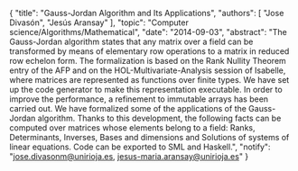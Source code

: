 {
    "title": "Gauss-Jordan Algorithm and Its Applications",
    "authors": [
        "Jose Divasón",
        "Jesús Aransay"
    ],
    "topic": "Computer science/Algorithms/Mathematical",
    "date": "2014-09-03",
    "abstract": "The Gauss-Jordan algorithm states that any matrix over a field can be transformed by means of elementary row operations to a matrix in reduced row echelon form. The formalization is based on the Rank Nullity Theorem entry of the AFP and on the HOL-Multivariate-Analysis session of Isabelle, where matrices are represented as functions over finite types. We have set up the code generator to make this representation executable. In order to improve the performance, a refinement to immutable arrays has been carried out. We have formalized some of the applications of the Gauss-Jordan algorithm. Thanks to this development, the following facts can be computed over matrices whose elements belong to a field: Ranks, Determinants, Inverses, Bases and dimensions and Solutions of systems of linear equations. Code can be exported to SML and Haskell.",
    "notify": "jose.divasonm@unirioja.es, jesus-maria.aransay@unirioja.es"
}
